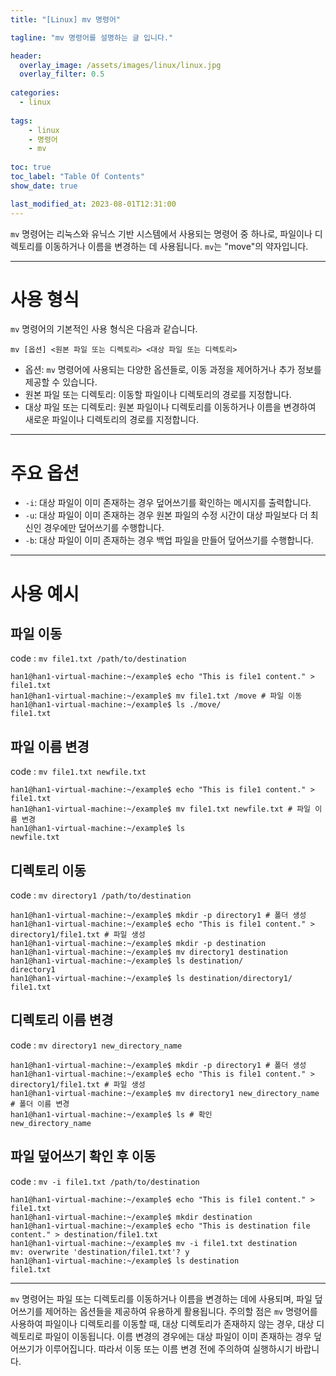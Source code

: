```yaml
---
title: "[Linux] mv 명령어"

tagline: "mv 명령어를 설명하는 글 입니다."

header:
  overlay_image: /assets/images/linux/linux.jpg
  overlay_filter: 0.5
  
categories:
  - linux
  
tags:
    - linux
    - 명령어
    - mv
    
toc: true
toc_label: "Table Of Contents"
show_date: true

last_modified_at: 2023-08-01T12:31:00
---
```


`mv` 명령어는 리눅스와 유닉스 기반 시스템에서 사용되는 명령어 중 하나로, 파일이나 디렉토리를 이동하거나 이름을 변경하는 데 사용됩니다. `mv`는 "move"의 약자입니다.

---

# 사용 형식
`mv` 명령어의 기본적인 사용 형식은 다음과 같습니다.
``` shell
mv [옵션] <원본 파일 또는 디렉토리> <대상 파일 또는 디렉토리>
```
- 옵션: `mv` 명령어에 사용되는 다양한 옵션들로, 이동 과정을 제어하거나 추가 정보를 제공할 수 있습니다.
- 원본 파일 또는 디렉토리: 이동할 파일이나 디렉토리의 경로를 지정합니다.
- 대상 파일 또는 디렉토리: 원본 파일이나 디렉토리를 이동하거나 이름을 변경하여 새로운 파일이나 디렉토리의 경로를 지정합니다.

---
# 주요 옵션
- `-i`: 대상 파일이 이미 존재하는 경우 덮어쓰기를 확인하는 메시지를 출력합니다.
- `-u`: 대상 파일이 이미 존재하는 경우 원본 파일의 수정 시간이 대상 파일보다 더 최신인 경우에만 덮어쓰기를 수행합니다.
- `-b`: 대상 파일이 이미 존재하는 경우 백업 파일을 만들어 덮어쓰기를 수행합니다.

---
# 사용 예시

## 파일 이동
code : `mv file1.txt /path/to/destination`

``` shell
han1@han1-virtual-machine:~/example$ echo "This is file1 content." > file1.txt
han1@han1-virtual-machine:~/example$ mv file1.txt /move # 파일 이동
han1@han1-virtual-machine:~/example$ ls ./move/
file1.txt
```

## 파일 이름 변경
code : `mv file1.txt newfile.txt`

``` shell
han1@han1-virtual-machine:~/example$ echo "This is file1 content." > file1.txt
han1@han1-virtual-machine:~/example$ mv file1.txt newfile.txt # 파일 이름 변경
han1@han1-virtual-machine:~/example$ ls
newfile.txt
```

## 디렉토리 이동
code : `mv directory1 /path/to/destination`

``` shell
han1@han1-virtual-machine:~/example$ mkdir -p directory1 # 폴더 생성
han1@han1-virtual-machine:~/example$ echo "This is file1 content." > directory1/file1.txt # 파일 생성
han1@han1-virtual-machine:~/example$ mkdir -p destination
han1@han1-virtual-machine:~/example$ mv directory1 destination
han1@han1-virtual-machine:~/example$ ls destination/
directory1
han1@han1-virtual-machine:~/example$ ls destination/directory1/
file1.txt
```

## 디렉토리 이름 변경
code : `mv directory1 new_directory_name`

``` shell
han1@han1-virtual-machine:~/example$ mkdir -p directory1 # 폴더 생성
han1@han1-virtual-machine:~/example$ echo "This is file1 content." > directory1/file1.txt # 파일 생성
han1@han1-virtual-machine:~/example$ mv directory1 new_directory_name # 폴더 이름 변경
han1@han1-virtual-machine:~/example$ ls # 확인
new_directory_name
```

## 파일 덮어쓰기 확인 후 이동
code : `mv -i file1.txt /path/to/destination`

``` shell
han1@han1-virtual-machine:~/example$ echo "This is file1 content." > file1.txt
han1@han1-virtual-machine:~/example$ mkdir destination
han1@han1-virtual-machine:~/example$ echo "This is destination file content." > destination/file1.txt
han1@han1-virtual-machine:~/example$ mv -i file1.txt destination
mv: overwrite 'destination/file1.txt'? y
han1@han1-virtual-machine:~/example$ ls destination
file1.txt
```

---

`mv` 명령어는 파일 또는 디렉토리를 이동하거나 이름을 변경하는 데에 사용되며, 파일 덮어쓰기를 제어하는 옵션들을 제공하여 유용하게 활용됩니다. 주의할 점은 `mv` 명령어를 사용하여 파일이나 디렉토리를 이동할 때, 대상 디렉토리가 존재하지 않는 경우, 대상 디렉토리로 파일이 이동됩니다. 이름 변경의 경우에는 대상 파일이 이미 존재하는 경우 덮어쓰기가 이루어집니다. 따라서 이동 또는 이름 변경 전에 주의하여 실행하시기 바랍니다.

